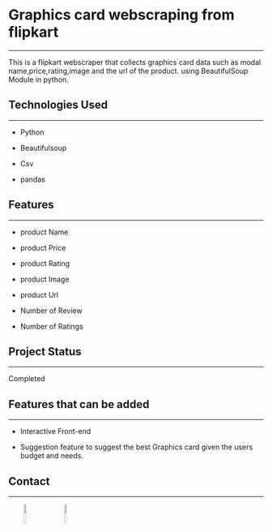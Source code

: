 <h1>Graphics card webscraping from flipkart</h1>
<hr><p>This is a flipkart webscraper that collects graphics card data such as modal name,price,rating,image and the url of the product. using BeautifulSoup Module in python.</p><h2>Technologies Used</h2>
<hr><ul>
<li>Python</li>
</ul><ul>
<li>Beautifulsoup</li>
</ul><ul>
<li>Csv</li>
</ul><ul>
<li>pandas</li>
</ul><h2>Features</h2>
<hr><ul>
<li>product Name</li>
</ul><ul>
<li>product Price</li>
</ul><ul>
<li>product Rating</li>
</ul><ul>
<li>product Image</li>
</ul><ul>
<li>product Url</li>
</ul><ul>
<li>Number of Review</li>
</ul><ul>
<li>Number of Ratings</li>
</ul><h2>Project Status</h2>
<hr><p>Completed</p><h2>Features that can be added</h2>
<hr><ul>
<li>Interactive Front-end</li>
</ul><ul>
<li>Suggestion feature to suggest the best Graphics card given the users budget and needs.</li>
</ul><h2>Contact</h2>
<hr><p><span style="margin-right: 30px;"></span><a href="https://www.linkedin.com/in/rohith-r-8a9a34251/"><img target="_blank" src="https://cdn.jsdelivr.net/gh/devicons/devicon/icons/linkedin/linkedin-original.svg" style="width: 10%;"></a><span style="margin-right: 30px;"></span><a href="https://github.com/1340Rohith"><img target="_blank" src="https://cdn.jsdelivr.net/gh/devicons/devicon/icons/github/github-original.svg" style="width: 10%;"></a></p>
